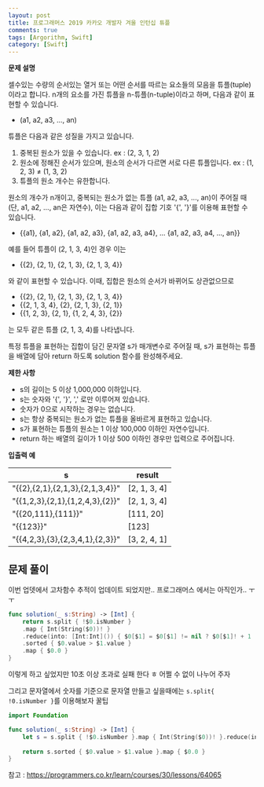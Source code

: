 ```yaml
---
layout: post
title: 프로그래머스 2019 카카오 개발자 겨울 인턴십 튜플
comments: true
tags: [Argorithm, Swift]
category: [Swift]
---
```


**문제 설명**

셀수있는 수량의 순서있는 열거 또는 어떤 순서를 따르는 요소들의 모음을 튜플(tuple)이라고 합니다. n개의 요소를 가진 튜플을 n-튜플(n-tuple)이라고 하며, 다음과 같이 표현할 수 있습니다.

- (a1, a2, a3, ..., an)

튜플은 다음과 같은 성질을 가지고 있습니다.

1. 중복된 원소가 있을 수 있습니다. ex : (2, 3, 1, 2)
2. 원소에 정해진 순서가 있으며, 원소의 순서가 다르면 서로 다른 튜플입니다. ex : (1, 2, 3) ≠ (1, 3, 2)
3. 튜플의 원소 개수는 유한합니다.

원소의 개수가 n개이고, 중복되는 원소가 없는 튜플 (a1, a2, a3, ..., an)이 주어질 때(단, a1, a2, ..., an은 자연수), 이는 다음과 같이 집합 기호 '{', '}'를 이용해 표현할 수 있습니다.

- {{a1}, {a1, a2}, {a1, a2, a3}, {a1, a2, a3, a4}, ... {a1, a2, a3, a4, ..., an}}

예를 들어 튜플이 (2, 1, 3, 4)인 경우 이는

- {{2}, {2, 1}, {2, 1, 3}, {2, 1, 3, 4}}

와 같이 표현할 수 있습니다. 이때, 집합은 원소의 순서가 바뀌어도 상관없으므로

- {{2}, {2, 1}, {2, 1, 3}, {2, 1, 3, 4}}
- {{2, 1, 3, 4}, {2}, {2, 1, 3}, {2, 1}}
- {{1, 2, 3}, {2, 1}, {1, 2, 4, 3}, {2}}

는 모두 같은 튜플 (2, 1, 3, 4)를 나타냅니다.

특정 튜플을 표현하는 집합이 담긴 문자열 s가 매개변수로 주어질 때, s가 표현하는 튜플을 배열에 담아 return 하도록 solution 함수를 완성해주세요.

**제한 사항**

- s의 길이는 5 이상 1,000,000 이하입니다.
- s는 숫자와 '{', '}', ',' 로만 이루어져 있습니다.
- 숫자가 0으로 시작하는 경우는 없습니다.
- s는 항상 중복되는 원소가 없는 튜플을 올바르게 표현하고 있습니다.
- s가 표현하는 튜플의 원소는 1 이상 100,000 이하인 자연수입니다.
- return 하는 배열의 길이가 1 이상 500 이하인 경우만 입력으로 주어집니다.

**입출력 예**

| s 	| result |
|---|---|  
| "{{2},{2,1},{2,1,3},{2,1,3,4}}"	| [2, 1, 3, 4] |
| "{{1,2,3},{2,1},{1,2,4,3},{2}}"	| [2, 1, 3, 4] |
| "{{20,111},{111}}" |	[111, 20] |
| "{{123}}" |	[123] |
| "{{4,2,3},{3},{2,3,4,1},{2,3}}" |	[3, 2, 4, 1] |


## 문제 풀이
이번 업뎃에서 고차함수 추적이 업데이트 되었지만.. 프로그래머스 에서는 아직인가.. ㅜㅜ

```swift 
func solution(_ s:String) -> [Int] {
    return s.split { !$0.isNumber }
    .map { Int(String($0))! }
    .reduce(into: [Int:Int]()) { $0[$1] = $0[$1] != nil ? $0[$1]! + 1 : 1 }
    .sorted { $0.value > $1.value }
    .map { $0.0 }
}
```

이렇게 하고 싶었지만 10초 이상 초과로 실패 한다 ㅎ
어쩔 수 없이 나누어 주자

그리고 문자열에서 숫자를 기준으로 문자열 만들고 싶을때에는 `s.split{ !0.isNumber }`를 이용해보자 꿀팁

```swift
import Foundation

func solution(_ s:String) -> [Int] {
    let s = s.split { !$0.isNumber }.map { Int(String($0))! }.reduce(into: [Int:Int]()) { $0[$1] = $0[$1] != nil ? $0[$1]! + 1 : 1 }
    
    return s.sorted { $0.value > $1.value }.map { $0.0 }
}
```


참고 : <https://programmers.co.kr/learn/courses/30/lessons/64065>